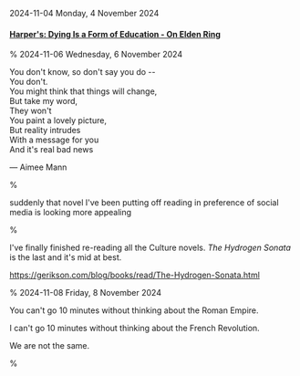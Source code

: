 2024-11-04 Monday,  4 November 2024

#### [Harper's: Dying Is a Form of Education - On Elden Ring](https://harpers.org/archive/2024/11/dying-is-a-form-of-education-gabriel-winslow-yost-video-games-elden-ring/)

%
2024-11-06 Wednesday,  6 November 2024

You don't know, so don't say you do --  
You don't.  
You might think that things will change,  
But take my word,  
They won't  
You paint a lovely picture,  
But reality intrudes  
With a message for you  
And it's real bad news  

— Aimee Mann

%

suddenly that novel I've been putting off reading in preference of social media is looking more appealing

%

I've finally finished re-reading all the Culture novels. *The Hydrogen Sonata* is the last and it's mid at best. 

<https://gerikson.com/blog/books/read/The-Hydrogen-Sonata.html>

%
2024-11-08 Friday,  8 November 2024

You can't go 10 minutes without thinking about the Roman Empire.

I can't go 10 minutes without thinking about the French Revolution.

We are not the same. 

%

